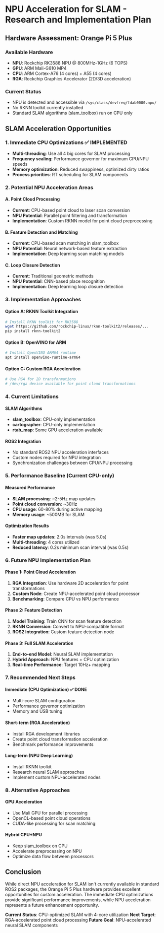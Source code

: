# NPU Acceleration for SLAM - Research and Implementation Plan

## Hardware Assessment: Orange Pi 5 Plus

### Available Hardware
- **NPU**: Rockchip RK3588 NPU @ 800MHz-1GHz (6 TOPS)
- **GPU**: ARM Mali-G610 MP4
- **CPU**: ARM Cortex-A76 (4 cores) + A55 (4 cores)
- **RGA**: Rockchip Graphics Accelerator (2D/3D acceleration)

### Current Status
- NPU is detected and accessible via `/sys/class/devfreq/fdab0000.npu/`
- No RKNN toolkit currently installed
- Standard SLAM algorithms (slam_toolbox) run on CPU only

## SLAM Acceleration Opportunities

### 1. Immediate CPU Optimizations ✅ IMPLEMENTED
- **Multi-threading**: Use all 4 big cores for SLAM processing
- **Frequency scaling**: Performance governor for maximum CPU/NPU speeds
- **Memory optimization**: Reduced swappiness, optimized dirty ratios
- **Process priorities**: RT scheduling for SLAM components

### 2. Potential NPU Acceleration Areas

#### A. Point Cloud Processing
- **Current**: CPU-based point cloud to laser scan conversion
- **NPU Potential**: Parallel point filtering and transformation
- **Implementation**: Custom RKNN model for point cloud preprocessing

#### B. Feature Detection and Matching
- **Current**: CPU-based scan matching in slam_toolbox
- **NPU Potential**: Neural network-based feature extraction
- **Implementation**: Deep learning scan matching models

#### C. Loop Closure Detection
- **Current**: Traditional geometric methods
- **NPU Potential**: CNN-based place recognition
- **Implementation**: Deep learning loop closure detection

### 3. Implementation Approaches

#### Option A: RKNN Toolkit Integration
```bash
# Install RKNN toolkit for RK3588
wget https://github.com/rockchip-linux/rknn-toolkit2/releases/...
pip install rknn-toolkit2
```

#### Option B: OpenVINO for ARM
```bash
# Install OpenVINO ARM64 runtime
apt install openvino-runtime-arm64
```

#### Option C: Custom RGA Acceleration
```bash
# Use RGA for 2D transformations
# /dev/rga device available for point cloud transformations
```

### 4. Current Limitations

#### SLAM Algorithms
- **slam_toolbox**: CPU-only implementation
- **cartographer**: CPU-only implementation  
- **rtab_map**: Some GPU acceleration available

#### ROS2 Integration
- No standard ROS2 NPU acceleration interfaces
- Custom nodes required for NPU integration
- Synchronization challenges between CPU/NPU processing

### 5. Performance Baseline (Current CPU-only)

#### Measured Performance
- **SLAM processing**: ~2-5Hz map updates
- **Point cloud conversion**: ~30Hz
- **CPU usage**: 60-80% during active mapping
- **Memory usage**: ~500MB for SLAM

#### Optimization Results
- **Faster map updates**: 2.0s intervals (was 5.0s)
- **Multi-threading**: 4 cores utilized
- **Reduced latency**: 0.2s minimum scan interval (was 0.5s)

### 6. Future NPU Implementation Plan

#### Phase 1: Point Cloud Acceleration
1. **RGA Integration**: Use hardware 2D acceleration for point transformations
2. **Custom Node**: Create NPU-accelerated point cloud processor
3. **Benchmarking**: Compare CPU vs NPU performance

#### Phase 2: Feature Detection
1. **Model Training**: Train CNN for scan feature detection
2. **RKNN Conversion**: Convert to NPU-compatible format
3. **ROS2 Integration**: Custom feature detection node

#### Phase 3: Full SLAM Acceleration
1. **End-to-end Model**: Neural SLAM implementation
2. **Hybrid Approach**: NPU features + CPU optimization
3. **Real-time Performance**: Target 10Hz+ mapping

### 7. Recommended Next Steps

#### Immediate (CPU Optimization) ✅ DONE
- Multi-core SLAM configuration
- Performance governor optimization
- Memory and USB tuning

#### Short-term (RGA Acceleration)
- Install RGA development libraries
- Create point cloud transformation acceleration
- Benchmark performance improvements

#### Long-term (NPU Deep Learning)
- Install RKNN toolkit
- Research neural SLAM approaches
- Implement custom NPU-accelerated nodes

### 8. Alternative Approaches

#### GPU Acceleration
- Use Mali GPU for parallel processing
- OpenCL-based point cloud operations
- CUDA-like processing for scan matching

#### Hybrid CPU+NPU
- Keep slam_toolbox on CPU
- Accelerate preprocessing on NPU
- Optimize data flow between processors

## Conclusion

While direct NPU acceleration for SLAM isn't currently available in standard ROS2 packages, the Orange Pi 5 Plus hardware provides excellent opportunities for custom acceleration. The immediate CPU optimizations provide significant performance improvements, while NPU acceleration represents a future enhancement opportunity.

**Current Status**: CPU-optimized SLAM with 4-core utilization
**Next Target**: RGA-accelerated point cloud processing
**Future Goal**: NPU-accelerated neural SLAM components